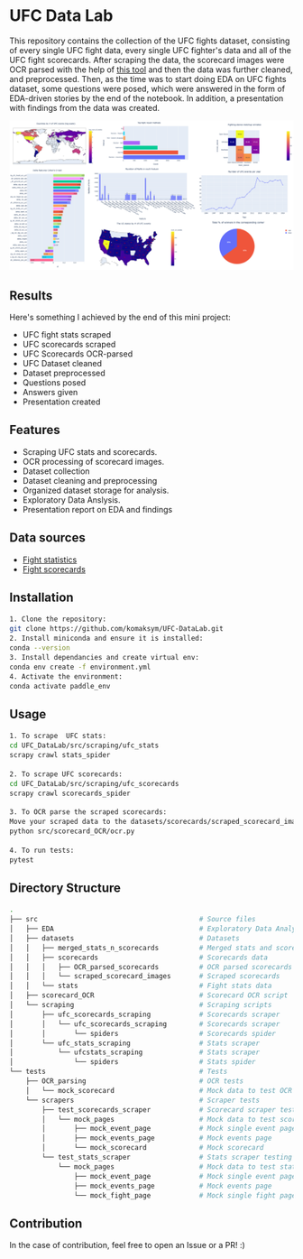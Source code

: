 # UFC Data Lab

This repository contains the collection of the UFC fights dataset, consisting of every single UFC fight data, every single UFC fighter's data and all of the UFC fight scorecards. After scraping the data, the scorecard images were OCR parsed with the help of <a href="https://github.com/PaddlePaddle/PaddleOCR">this tool</a> and then the data was further cleaned, and preprocessed. Then, as the time was to start doing EDA on UFC fights dataset, some questions were posed, which were answered in the form of EDA-driven stories by the end of the notebook. In addition, a presentation with findings from the data was created. 

<img src="preview.png">

## Results
Here's something I achieved by the end of this mini project:
* UFC fight stats scraped
* UFC scorecards scraped
* UFC Scorecards OCR-parsed
* UFC Dataset cleaned
* Dataset preprocessed
* Questions posed
* Answers given
* Presentation created


## Features
- Scraping UFC stats and scorecards.
- OCR processing of scorecard images.
- Dataset collection
- Dataset cleaning and preprocessing
- Organized dataset storage for analysis.
- Exploratory Data Anslysis.
- Presentation report on EDA and findings

## Data sources
- <a href="http://ufcstats.com/">Fight statistics</a>
- <a href="https://www.ufc.com/scorecards/">Fight scorecards</a>

## Installation
```bash
1. Clone the repository:
git clone https://github.com/komaksym/UFC-DataLab.git
2. Install miniconda and ensure it is installed:
conda --version
3. Install dependancies and create virtual env:
conda env create -f environment.yml
4. Activate the environment:
conda activate paddle_env
```

## Usage
```bash
1. To scrape  UFC stats:
cd UFC_DataLab/src/scraping/ufc_stats
scrapy crawl stats_spider

2. To scrape UFC scorecards:
cd UFC_DataLab/src/scraping/ufc_scorecards
scrapy crawl scorecards_spider

3. To OCR parse the scraped scorecards:
Move your scraped data to the datasets/scorecards/scraped_scorecard_images/new_version_scorecards/
python src/scorecard_OCR/ocr.py

4. To run tests:
pytest
```

## Directory Structure
```bash 
. 
├── src                                        # Source files
│   ├── EDA                                    # Exploratory Data Analysis
│   ├── datasets                               # Datasets
│   │   ├── merged_stats_n_scorecards          # Merged stats and scorecards dataset
│   │   ├── scorecards                         # Scorecards data
│   │   │   ├── OCR_parsed_scorecards          # OCR parsed scorecards
│   │   │   └── scraped_scorecard_images       # Scraped scorecards
│   │   └── stats                              # Fight stats data
│   ├── scorecard_OCR                          # Scorecard OCR script
│   └── scraping                               # Scraping scripts
│       ├── ufc_scorecards_scraping            # Scorecards scraper
│       │   └── ufc_scorecards_scraping        # Scorecards scraper
│       │       └── spiders                    # Scorecards spider
│       └── ufc_stats_scraping                 # Stats scraper
│           └── ufcstats_scraping              # Stats scraper
│               └── spiders                    # Stats spider
└── tests                                      # Tests
    ├── OCR_parsing                            # OCR tests
    │   └── mock_scorecard                     # Mock data to test OCR on
    └── scrapers                               # Scraper tests
        ├── test_scorecards_scraper            # Scorecard scraper testing
        │   └── mock_pages                     # Mock data to test scorecard scraper on
        │       ├── mock_event_page            # Mock single event page
        │       ├── mock_events_page           # Mock events page
        │       └── mock_scorecard             # Mock scorecard
        └── test_stats_scraper                 # Stats scraper testing
            └── mock_pages                     # Mock data to test stats scraper on
                ├── mock_event_page            # Mock single event page
                ├── mock_events_page           # Mock events page
                └── mock_fight_page            # Mock single fight page
```
## Contribution
In the case of contribution, feel free to open an Issue or a PR! :)